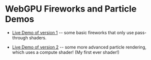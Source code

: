 # WebGPU Fireworks and Particle Demos

* [Live Demo of version 1](https://karl-pickett.dev/fireworks/index.html) --
some basic fireworks that only use pass-through shaders.

* [Live Demo of version 2](https://karl-pickett.dev/fireworks2/index.html) --
some more advanced particle rendering, which uses a compute shader!  (My first
ever shader!)

